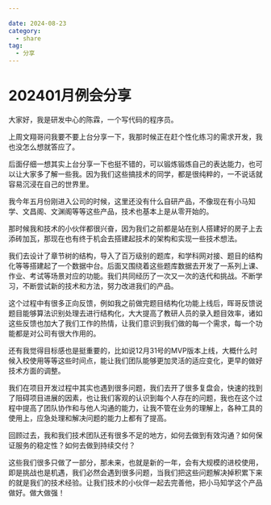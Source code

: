 ```yaml
---
 
date: 2024-08-23
category:
  - share
tag:
  - 分享
---
```


# 202401月例会分享

大家好，我是研发中心的陈霖，一个写代码的程序员。

上周文翔哥问我要不要上台分享一下，我那时候正在赶个性化练习的需求开发，我也没怎么想就答应了。

后面仔细一想其实上台分享一下也挺不错的，可以锻炼锻炼自己的表达能力，也可以让大家多了解一些我。因为我们这些搞技术的同学，都是很纯粹的，一不说话就容易沉浸在自己的世界里。

我今年五月份刚进入公司的时候，这里还没有什么自研产品，不像现在有小马知学、文昌阁、文渊阁等等这些产品，技术也基本上是从零开始的。

那时候我和技术的小伙伴都很兴奋，因为我们之前都是站在别人搭建好的房子上去添砖加瓦，那现在也有终于机会去搭建起技术的架构和实现一些技术想法。

我们去设计了章节树的结构，导入了百万级别的题库，和学科网对接、题目的结构化等等搭建起了一个数据中台。后面又围绕着这些题库数据去开发了一系列上课、作业、考试等场景对应的功能。我们共同经历了一次又一次的迭代和挑战。不断学习，不断尝试新的技术和方法，努力改进我们的产品。

这个过程中有很多正向反馈，例如我之前做完题目结构化功能上线后，晖哥反馈说题目能够算法识别处理去进行结构化，大大提高了教研人员的录入题目效率，诸如这些反馈也加大了我们工作的热情，让我们意识到我们做的每一个需求，每一个功能都是对公司有很大作用的。

还有我觉得目标感也是挺重要的，比如说12月31号的MVP版本上线，大概什么时候入校使用等等这些时间点，能让我们团队能够更加灵活的适应变化，更早的做好技术方面的调整。

我们在项目开发过程中其实也遇到很多问题，我们去开了很多复盘会，快速的找到了阻碍项目进展的因素，也让我们客观的认识到每个人存在的问题，我也在这个过程中提高了团队协作和与他人沟通的能力，让我不管在业务的理解上，各种工具的使用上，应急处理和解决问题的能力上都有了提高。

回顾过去，我和我们技术团队还有很多不足的地方，如何去做到有效沟通？如何保证服务的稳定性？如何去做到持续交付？

这些我们很多只做了一部分，那未来，也就是新的一年，会有大规模的进校使用，即是挑战也是机遇，我们必然会遇到很多问题，当我们把这些问题解决掉积累下来的就是我们的技术经验。让我们技术的小伙伴一起去完善他，把小马知学这个产品做好。做大做强！

